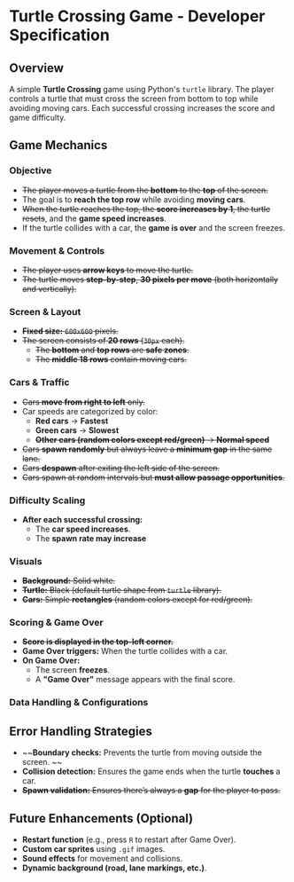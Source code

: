 # Turtle Crossing Game - Developer Specification

## Overview
A simple **Turtle Crossing** game using Python's `turtle` library. The player controls a turtle that must cross the screen from bottom to top while avoiding moving cars. Each successful crossing increases the score and game difficulty.

## Game Mechanics

### Objective
- ~~The player moves a turtle from the **bottom** to the **top** of the screen.~~
- The goal is to **reach the top row** while avoiding **moving cars**.
- ~~When the turtle reaches the top, the **score increases by 1**, the turtle resets~~, and the **game speed increases**.  
- If the turtle collides with a car, the **game is over** and the screen freezes.

### Movement & Controls
- ~~The player uses **arrow keys** to move the turtle.~~
- ~~The turtle moves **step-by-step**, **30 pixels per move** (both horizontally and vertically).~~

### Screen & Layout
- ~~**Fixed size:** `600x600` pixels.~~
- ~~The screen consists of **20 rows** (`30px` each).~~
  - ~~The **bottom** and **top rows** are **safe zones**.~~
  - ~~The **middle 18 rows** contain moving cars.~~

### Cars & Traffic
- ~~Cars **move from right to left** only.~~
- Car speeds are categorized by color:
  - **Red cars** → **Fastest**
  - **Green cars** → **Slowest**
  - ~~**Other cars (random colors except red/green)** → **Normal speed**~~
- ~~Cars **spawn randomly** but always leave a **minimum gap** in the same lane.~~
- ~~Cars **despawn** after exiting the left side of the screen.~~
- ~~Cars spawn at random intervals but **must allow passage opportunities**.~~

### Difficulty Scaling
- **After each successful crossing:**
  - The **car speed increases**.
  - The **spawn rate may increase**

### Visuals
- ~~**Background:** Solid white.~~
- ~~**Turtle:** Black (default turtle shape from `turtle` library).~~
- ~~**Cars:** Simple **rectangles** (random colors except for red/green).~~

### Scoring & Game Over
- ~~**Score is displayed in the top-left corner.**~~
- **Game Over triggers:** When the turtle collides with a car.
- **On Game Over:**
  - The screen **freezes**.
  - A **"Game Over"** message appears with the final score.

### Data Handling & Configurations  

## Error Handling Strategies
- ~~**Boundary checks:** Prevents the turtle from moving outside the screen.  ~~
- **Collision detection:** Ensures the game ends when the turtle **touches** a car.  
- ~~**Spawn validation:** Ensures there’s always a **gap** for the player to pass.~~

## Future Enhancements (Optional)
- **Restart function** (e.g., press `R` to restart after Game Over).
- **Custom car sprites** using `.gif` images.
- **Sound effects** for movement and collisions.
- **Dynamic background (road, lane markings, etc.)**.